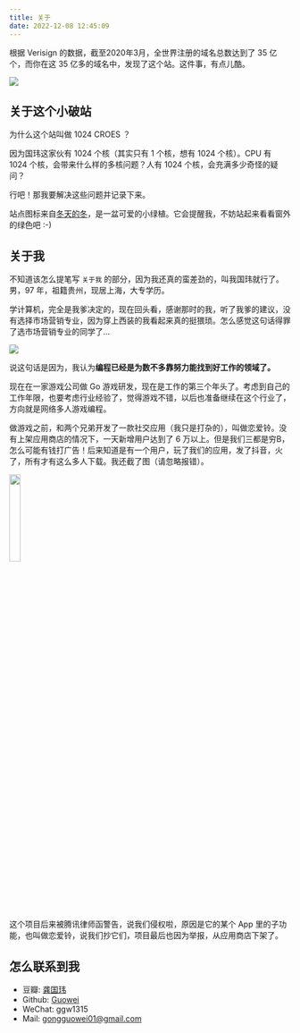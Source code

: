 ```yaml
---
title: 关于
date: 2022-12-08 12:45:09
---
```


根据 Verisign 的数据，截至2020年3月，全世界注册的域名总数达到了 35 亿个，而你在这 35 亿多的域名中，发现了这个站。这件事，有点儿酷。

![](https://img-blog.csdnimg.cn/f557ac50d4374df6968472ac389f3a8d.gif#pic_center)


## 关于这个小破站

为什么这个站叫做 1024 CROES ？

因为国玮这家伙有 1024 个核（其实只有 1 个核，想有 1024 个核）。CPU 有 1024 个核，会带来什么样的多核问题？人有 1024 个核，会充满多少奇怪的疑问？

行吧！那我要解决这些问题并记录下来。

站点图标来自[冬天的冬](https://www.iconfont.cn/user/detail?spm=a313x.7781069.1998910419.d562d1f9f&uid=6184066&nid=nslHMX5DAiH2)，是一盆可爱的小绿植。它会提醒我，不妨站起来看看窗外的绿色吧 :-)

## 关于我

不知道该怎么提笔写 `关于我` 的部分，因为我还真的蛮差劲的，叫我国玮就行了。男，97 年，祖籍贵州，现居上海，大专学历。

学计算机，完全是我爹决定的，现在回头看，感谢那时的我，听了我爹的建议，没有选择市场营销专业，因为穿上西装的我看起来真的挺猥琐。怎么感觉这句话得罪了选市场营销专业的同学了...

![](https://img-blog.csdnimg.cn/b4ca6603827647fdac542a05bfea0c76.jpeg#pic_center)

说这句话是因为，我认为**编程已经是为数不多靠努力能找到好工作的领域了。**

现在在一家游戏公司做 Go 游戏研发，现在是工作的第三个年头了。考虑到自己的工作年限，也要考虑行业经验了，觉得游戏不错，以后也准备继续在这个行业了，方向就是网络多人游戏编程。

做游戏之前，和两个兄弟开发了一款社交应用（我只是打杂的），叫做恋爱铃。没有上架应用商店的情况下，一天新增用户达到了 6 万以上。但是我们三都是穷B，怎么可能有钱打广告！后来知道是有一个用户，玩了我们的应用，发了抖音，火了，所有才有这么多人下载。我还截了图（请忽略报错）。

<img src="https://img-blog.csdnimg.cn/f121dfbc6dbb41cca4772f1146bef244.jpeg#pic_center" width="20%" height="20%">

这个项目后来被腾讯律师函警告，说我们侵权啦，原因是它的某个 App 里的子功能，也叫做恋爱铃，说我们抄它们，项目最后也因为举报，从应用商店下架了。

## 怎么联系到我

- 豆瓣: [龚国玮](https://www.douban.com/people/gongguowei01/?_i=0503210490Je5w)
- Github: [Guowei](https://github.com/guowei-gong)
- WeChat: ggw1315
- Mail: gongguowei01@gmail.com

